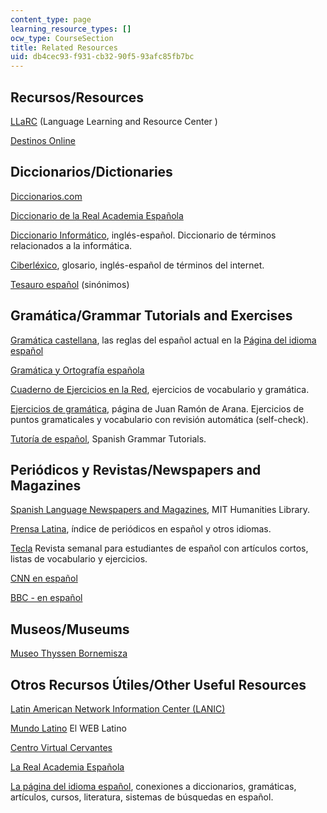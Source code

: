 ```yaml
---
content_type: page
learning_resource_types: []
ocw_type: CourseSection
title: Related Resources
uid: db4cec93-f931-cb32-90f5-93afc85fb7bc
---
```


Recursos/Resources
------------------

[LLaRC](https://languages.mit.edu/) (Language Learning and Resource Center )

[Destinos Online](https://www.learner.org/series/destinos-an-introduction-to-spanish/)

Diccionarios/Dictionaries
-------------------------

[Diccionarios.com](http://www.diccionarios.com/)

[Diccionario de la Real Academia Española](http://lema.rae.es/drae/) 

[Diccionario Informático](http://www.sitiosargentina.com.ar/categorias/internet/diccionarios.htm), inglés-español. Diccionario de términos relacionados a la informática.

[Ciberléxico](http://www.telefonica.com/en/home/jsp/home.jsp), glosario, inglés-español de términos del internet.

[Tesauro español](http://www.lenguaje.com/herramientas/tesauro/default.htm) (sinónimos)

Gramática/Grammar Tutorials and Exercises
-----------------------------------------

[Gramática castellana](http://www.el-castellano.com/gramatic.html), las reglas del español actual en la [Página del idioma español](http://www.el-castellano.com/index.html)

[Gramática y Ortografía española](http://www.indiana.edu/~call/lengua.html)

[Cuaderno de Ejercicios en la Red](http://www.trentu.ca/academic/modernlanguages/spanish/masarriba/), ejercicios de vocabulario y gramática.

[Ejercicios de gramática](http://mld.ursinus.edu/~jarana/Ejercicios/), página de Juan Ramón de Arana. Ejercicios de puntos gramaticales y vocabulario con revisión automática (self-check).

[Tutoría de español](http://www.studyspanish.com/tutorial.htm), Spanish Grammar Tutorials.

Periódicos y Revistas/Newspapers and Magazines
----------------------------------------------

[Spanish Language Newspapers and Magazines](http://libguides.mit.edu/content.php?pid=146063&sid=1247903), MIT Humanities Library.

[Prensa Latina](https://m.prensa-latina.cu/), índice de periódicos en español y otros idiomas.

[Tecla](http://www.mec.es/exterior/uk/es/tecla/pruebatecla.shtml) Revista semanal para estudiantes de español con artículos cortos, listas de vocabulario y ejercicios.

[CNN en español](http://cnnenespanol.com/)

[BBC - en español](http://www.bbc.co.uk/spanish/index.shtml)

Museos/Museums
--------------

[Museo Thyssen Bornemisza](http://es.wikipedia.org/wiki/Museo_Thyssen-Bornemisza)

Otros Recursos Útiles/Other Useful Resources
--------------------------------------------

[Latin American Network Information Center (LANIC)](http://lanic.utexas.edu/las.html)

[Mundo Latino](http://www.mundolatino.org/) El WEB Latino

[Centro Virtual Cervantes](http://cvc.cervantes.es/portada.htm)

[La Real Academia Española](http://www.rae.es/)

[La página del idioma español](http://www.el-castellano.com/index.html), conexiones a diccionarios, gramáticas, artículos, cursos, literatura, sistemas de búsquedas en español.